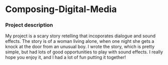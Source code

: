 # Composing-Digital-Media

### Project description

  My project is a scary story retelling that incoporates dialogue and sound effects. The story is of a woman living alone, when one night she gets a knock at the door from an unusual boy. I wrote the story, which is pretty simple, but had lots of good opportunities to play with sound effects. I really hope you enjoy it, and I had a lot of fun putting it together!
  
  
